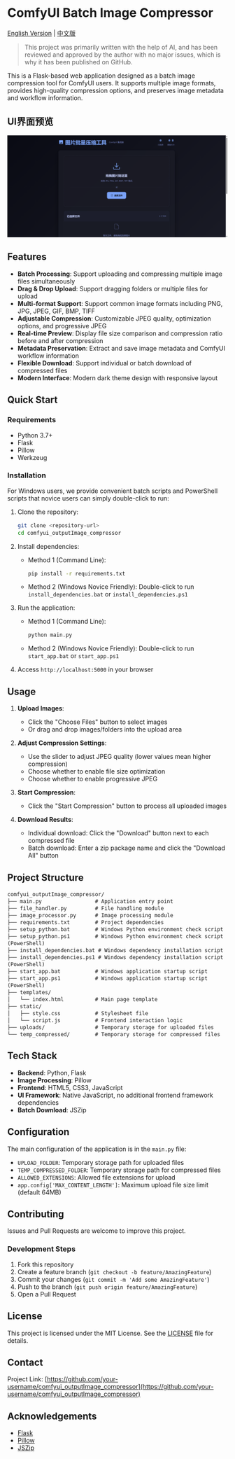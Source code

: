 # ComfyUI Batch Image Compressor

[English Version](README_en.md) | [中文版](README.md)

> This project was primarily written with the help of AI, and has been reviewed and approved by the author with no major issues, which is why it has been published on GitHub.

This is a Flask-based web application designed as a batch image compression tool for ComfyUI users. It supports multiple image formats, provides high-quality compression options, and preserves image metadata and workflow information.

## UI界面预览

![UI界面预览](docs\UI.png)

## Features

- **Batch Processing**: Support uploading and compressing multiple image files simultaneously
- **Drag & Drop Upload**: Support dragging folders or multiple files for upload
- **Multi-format Support**: Support common image formats including PNG, JPG, JPEG, GIF, BMP, TIFF
- **Adjustable Compression**: Customizable JPEG quality, optimization options, and progressive JPEG
- **Real-time Preview**: Display file size comparison and compression ratio before and after compression
- **Metadata Preservation**: Extract and save image metadata and ComfyUI workflow information
- **Flexible Download**: Support individual or batch download of compressed files
- **Modern Interface**: Modern dark theme design with responsive layout

## Quick Start

### Requirements

- Python 3.7+
- Flask
- Pillow
- Werkzeug

### Installation

For Windows users, we provide convenient batch scripts and PowerShell scripts that novice users can simply double-click to run:

1. Clone the repository:
   ```bash
   git clone <repository-url>
   cd comfyui_outputImage_compressor
   ```

2. Install dependencies:
   - Method 1 (Command Line):
     ```bash
     pip install -r requirements.txt
     ```
   - Method 2 (Windows Novice Friendly):
     Double-click to run `install_dependencies.bat` or `install_dependencies.ps1`

3. Run the application:
   - Method 1 (Command Line):
     ```bash
     python main.py
     ```
   - Method 2 (Windows Novice Friendly):
     Double-click to run `start_app.bat` or `start_app.ps1`

4. Access `http://localhost:5000` in your browser

## Usage

1. **Upload Images**:
   - Click the "Choose Files" button to select images
   - Or drag and drop images/folders into the upload area

2. **Adjust Compression Settings**:
   - Use the slider to adjust JPEG quality (lower values mean higher compression)
   - Choose whether to enable file size optimization
   - Choose whether to enable progressive JPEG

3. **Start Compression**:
   - Click the "Start Compression" button to process all uploaded images

4. **Download Results**:
   - Individual download: Click the "Download" button next to each compressed file
   - Batch download: Enter a zip package name and click the "Download All" button

## Project Structure

```
comfyui_outputImage_compressor/
├── main.py                 # Application entry point
├── file_handler.py         # File handling module
├── image_processor.py      # Image processing module
├── requirements.txt        # Project dependencies
├── setup_python.bat        # Windows Python environment check script
├── setup_python.ps1        # Windows Python environment check script (PowerShell)
├── install_dependencies.bat # Windows dependency installation script
├── install_dependencies.ps1 # Windows dependency installation script (PowerShell)
├── start_app.bat           # Windows application startup script
├── start_app.ps1           # Windows application startup script (PowerShell)
├── templates/
│   └── index.html          # Main page template
├── static/
│   ├── style.css           # Stylesheet file
│   └── script.js           # Frontend interaction logic
├── uploads/                # Temporary storage for uploaded files
└── temp_compressed/        # Temporary storage for compressed files
```

## Tech Stack

- **Backend**: Python, Flask
- **Image Processing**: Pillow
- **Frontend**: HTML5, CSS3, JavaScript
- **UI Framework**: Native JavaScript, no additional frontend framework dependencies
- **Batch Download**: JSZip

## Configuration

The main configuration of the application is in the `main.py` file:

- `UPLOAD_FOLDER`: Temporary storage path for uploaded files
- `TEMP_COMPRESSED_FOLDER`: Temporary storage path for compressed files
- `ALLOWED_EXTENSIONS`: Allowed file extensions for upload
- `app.config['MAX_CONTENT_LENGTH']`: Maximum upload file size limit (default 64MB)

## Contributing

Issues and Pull Requests are welcome to improve this project.

### Development Steps

1. Fork this repository
2. Create a feature branch (`git checkout -b feature/AmazingFeature`)
3. Commit your changes (`git commit -m 'Add some AmazingFeature'`)
4. Push to the branch (`git push origin feature/AmazingFeature`)
5. Open a Pull Request

## License

This project is licensed under the MIT License. See the [LICENSE](LICENSE) file for details.

## Contact

Project Link: [https://github.com/your-username/comfyui_outputImage_compressor](https://github.com/your-username/comfyui_outputImage_compressor)

## Acknowledgements

- [Flask](https://flask.palletsprojects.com/)
- [Pillow](https://python-pillow.org/)
- [JSZip](https://stuk.github.io/jszip/)